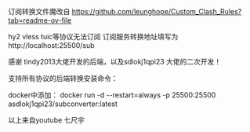 订阅转换文件魔改自 https://github.com/leunghope/Custom_Clash_Rules?tab=readme-ov-file


hy2 vless tuic等协议无法订阅
订阅服务转换地址填写为 http://localhost:25500/sub


感谢 tindy2013大佬开发的后端，以及sdlokj1qpi23 大佬的二次开发！

支持所有协议的后端转换安装命令：

docker中添加：
docker run -d --restart=always -p 25500:25500 asdlokj1qpi23/subconverter:latest

以上来自youtube 七尺宇
